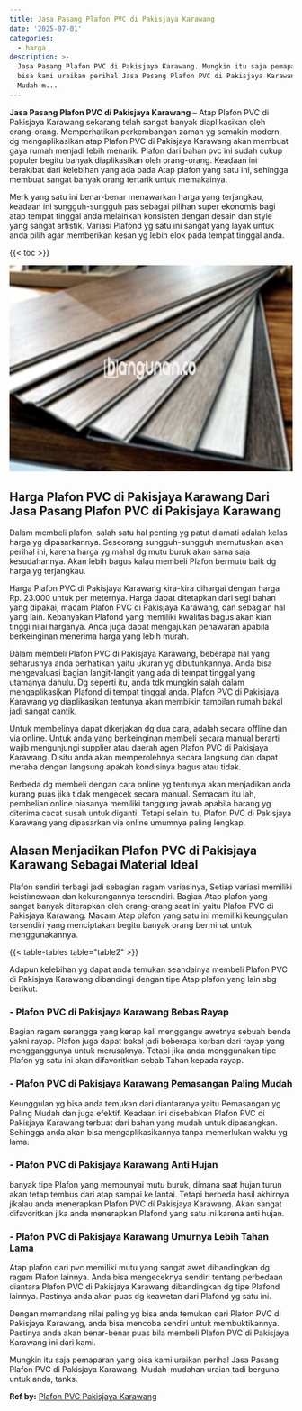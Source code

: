 ```yaml
---
title: Jasa Pasang Plafon PVC di Pakisjaya Karawang
date: '2025-07-01'
categories:
  - harga
description: >-
  Jasa Pasang Plafon PVC di Pakisjaya Karawang. Mungkin itu saja pemaparan yang
  bisa kami uraikan perihal Jasa Pasang Plafon PVC di Pakisjaya Karawang.
  Mudah-m...
---
```


**Jasa Pasang Plafon PVC di Pakisjaya Karawang** – Atap Plafon PVC di Pakisjaya Karawang sekarang telah sangat banyak diaplikasikan oleh orang-orang. Memperhatikan perkembangan zaman yg semakin modern, dg mengaplikasikan atap Plafon PVC di Pakisjaya Karawang akan membuat gaya rumah menjadi lebih menarik. Plafon dari bahan pvc ini sudah cukup populer begitu banyak diaplikasikan oleh orang-orang. Keadaan ini berakibat dari kelebihan yang ada pada Atap plafon yang satu ini, sehingga membuat sangat banyak orang tertarik untuk memakainya.

Merk yang satu ini benar-benar menawarkan harga yang terjangkau, keadaan ini sungguh-sungguh pas sebagai pilihan super ekonomis bagi atap tempat tinggal anda melainkan konsisten dengan desain dan style yang sangat artistik. Variasi Plafond yg satu ini sangat yang layak untuk anda pilih agar memberikan kesan yg lebih elok pada tempat tinggal anda.

{{< toc >}}

![Jasa Pasang Plafon PVC di Pakisjaya Karawang](/images/flafond-pvc-murah29.png)

## Harga Plafon PVC di Pakisjaya Karawang Dari Jasa Pasang Plafon PVC di Pakisjaya Karawang

Dalam membeli plafon, salah satu hal penting yg patut diamati adalah kelas harga yg dipasarkannya. Seseorang sungguh-sungguh memutuskan akan perihal ini, karena harga yg mahal dg mutu buruk akan sama saja kesudahannya. Akan lebih bagus kalau membeli Plafon bermutu baik dg harga yg terjangkau.

Harga Plafon PVC di Pakisjaya Karawang kira-kira dihargai dengan harga Rp. 23.000 untuk per meternya. Harga dapat ditetapkan dari segi bahan yang dipakai, macam Plafon PVC di Pakisjaya Karawang, dan sebagian hal yang lain. Kebanyakan Plafond yang memiliki kwalitas bagus akan kian tinggi nilai harganya. Anda juga dapat mengajukan penawaran apabila berkeinginan menerima harga yang lebih murah.

Dalam membeli Plafon PVC di Pakisjaya Karawang, beberapa hal yang seharusnya anda perhatikan yaitu ukuran yg dibutuhkannya. Anda bisa mengevaluasi bagian langit-langit yang ada di tempat tinggal yang utamanya dahulu. Dg seperti itu, anda tdk mungkin salah dalam mengaplikasikan Plafond di tempat tinggal anda. Plafon PVC di Pakisjaya Karawang yg diaplikasikan tentunya akan membikin tampilan rumah bakal jadi sangat cantik.

Untuk membelinya dapat dikerjakan dg dua cara, adalah secara offline dan via online. Untuk anda yang berkeinginan membeli secara manual berarti wajib mengunjungi supplier atau daerah agen Plafon PVC di Pakisjaya Karawang. Disitu anda akan memperolehnya secara langsung dan dapat meraba dengan langsung apakah kondisinya bagus atau tidak.

Berbeda dg membeli dengan cara online yg tentunya akan menjadikan anda kurang puas jika tidak mengecek secara manual. Semacam itu lah, pembelian online biasanya memiliki tanggung jawab apabila barang yg diterima cacat susah untuk diganti. Tetapi selain itu, Plafon PVC di Pakisjaya Karawang yang dipasarkan via online umumnya paling lengkap.

## Alasan Menjadikan Plafon PVC di Pakisjaya Karawang Sebagai Material Ideal

Plafon sendiri terbagi jadi sebagian ragam variasinya, Setiap variasi memiliki keistimewaan dan kekurangannya tersendiri. Bagian Atap plafon yang sangat banyak diterapkan oleh orang-orang saat ini yaitu Plafon PVC di Pakisjaya Karawang. Macam Atap plafon yang satu ini memiliki keunggulan tersendiri yang menciptakan begitu banyak orang berminat untuk menggunakannya.

{{< table-tables table="table2" >}}

Adapun kelebihan yg dapat anda temukan seandainya membeli Plafon PVC di Pakisjaya Karawang dibandingi dengan tipe Atap plafon yang lain sbg berikut:

### \- Plafon PVC di Pakisjaya Karawang Bebas Rayap

Bagian ragam serangga yang kerap kali menggangu awetnya sebuah benda yakni rayap. Plafon juga dapat bakal jadi beberapa korban dari rayap yang mengganggunya untuk merusaknya. Tetapi jika anda menggunakan tipe Plafon yg satu ini akan difavoritkan sebab Tahan kepada rayap.

### \- Plafon PVC di Pakisjaya Karawang Pemasangan Paling Mudah

Keunggulan yg bisa anda temukan dari diantaranya yaitu Pemasangan yg Paling Mudah dan juga efektif. Keadaan ini disebabkan Plafon PVC di Pakisjaya Karawang terbuat dari bahan yang mudah untuk dipasangkan. Sehingga anda akan bisa mengaplikasikannya tanpa memerlukan waktu yg lama.

### \- Plafon PVC di Pakisjaya Karawang Anti Hujan

banyak tipe Plafon yang mempunyai mutu buruk, dimana saat hujan turun akan tetap tembus dari atap sampai ke lantai. Tetapi berbeda hasil akhirnya jikalau anda menerapkan Plafon PVC di Pakisjaya Karawang. Akan sangat difavoritkan jika anda menerapkan Plafond yang satu ini karena anti hujan.

### \- Plafon PVC di Pakisjaya Karawang Umurnya Lebih Tahan Lama

Atap plafon dari pvc memiliki mutu yang sangat awet dibandingkan dg ragam Plafon lainnya. Anda bisa mengeceknya sendiri tentang perbedaan diantara Plafon PVC di Pakisjaya Karawang dibandingkan dg tipe Plafond lainnya. Pastinya anda akan puas dg keawetan dari Plafond yg satu ini.

Dengan memandang nilai paling yg bisa anda temukan dari Plafon PVC di Pakisjaya Karawang, anda bisa mencoba sendiri untuk membuktikannya. Pastinya anda akan benar-benar puas bila membeli Plafon PVC di Pakisjaya Karawang ini dari kami.

Mungkin itu saja pemaparan yang bisa kami uraikan perihal Jasa Pasang Plafon PVC di Pakisjaya Karawang. Mudah-mudahan uraian tadi berguna untuk anda, tanks.

**Ref by:** [Plafon PVC Pakisjaya Karawang](https://id.wikipedia.org/wiki/Plafon)
